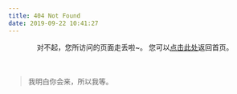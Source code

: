 ```yaml
---
title: 404 Not Found
date: 2019-09-22 10:41:27
---
```


<center>
对不起，您所访问的页面走丢啦~。
您可以<a href="https://lxherman.github.io/">点击此处</a>返回首页。
</center>
<br></br>

<blockquote class="blockquote-center">
    我明白你会来，所以我等。
</blockquote>